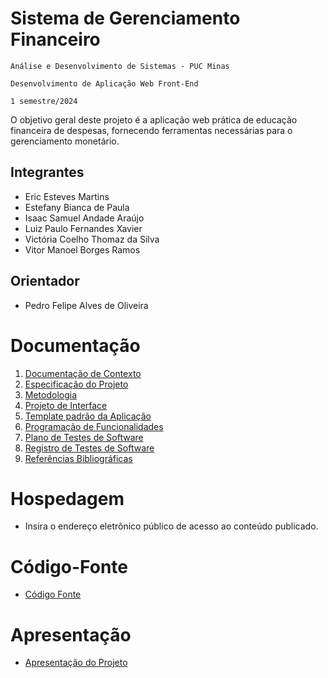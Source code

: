 # Sistema de Gerenciamento Financeiro 

`Análise e Desenvolvimento de Sistemas - PUC Minas `

`Desenvolvimento de Aplicação Web Front-End`

`1 semestre/2024`

O objetivo geral deste projeto é a aplicação web prática de educação financeira de despesas, fornecendo ferramentas necessárias para o gerenciamento monetário.

## Integrantes

* Eric Esteves Martins 
* Estefany Bianca de Paula 
* Isaac Samuel Andade Araújo
* Luiz Paulo Fernandes Xavier 
* Victória Coelho Thomaz da Silva 
* Vitor Manoel Borges Ramos 

## Orientador

* Pedro Felipe Alves de Oliveira 

# Documentação

<ol>
<li><a href="documentos/01-Documentação de Contexto.md"> Documentação de Contexto</a></li>
<li><a href="documentos/02-Especificação do Projeto.md"> Especificação do Projeto</a></li>
<li><a href="documentos/03-Metodologia.md"> Metodologia</a></li>
<li><a href="documentos/04-Projeto de Interface.md"> Projeto de Interface</a></li>
<li><a href="documentos/05-Template padrão da Aplicação.md"> Template padrão da Aplicação</a></li>
<li><a href="documentos/06-Programação de Funcionalidades.md"> Programação de Funcionalidades</a></li>
<li><a href="documentos/07-Plano de Testes de Software.md"> Plano de Testes de Software</a></li>
<li><a href="documentos/08-Registro de Testes de Software.md"> Registro de Testes de Software</a></li>
<li><a href="documentos/09-Referências.md"> Referências Bibliográficas</a></li>
</ol>

# Hospedagem

* Insira o endereço eletrônico público de acesso ao conteúdo publicado. 

# Código-Fonte

* <a href="codigo-fonte/README.md">Código Fonte</a>

# Apresentação

* <a href="apresentacao/README.md">Apresentação do Projeto</a>
